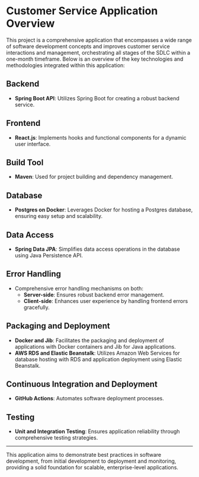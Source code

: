 # Customer Service Application Overview

This project is a comprehensive application that encompasses a wide range of software development concepts and improves customer service interactions and management, orchestrating all stages of the SDLC within a one-month timeframe. Below is an overview of the key technologies and methodologies integrated within this application:

## Backend

- **Spring Boot API**: Utilizes Spring Boot for creating a robust backend service.

## Frontend

- **React.js**: Implements hooks and functional components for a dynamic user interface.

## Build Tool

- **Maven**: Used for project building and dependency management.

## Database

- **Postgres on Docker**: Leverages Docker for hosting a Postgres database, ensuring easy setup and scalability.

## Data Access

- **Spring Data JPA**: Simplifies data access operations in the database using Java Persistence API.

## Error Handling

- Comprehensive error handling mechanisms on both:
  - **Server-side**: Ensures robust backend error management.
  - **Client-side**: Enhances user experience by handling frontend errors gracefully.

## Packaging and Deployment

- **Docker and Jib**: Facilitates the packaging and deployment of applications with Docker containers and Jib for Java applications.
- **AWS RDS and Elastic Beanstalk**: Utilizes Amazon Web Services for database hosting with RDS and application deployment using Elastic Beanstalk.

## Continuous Integration and Deployment

- **GitHub Actions**: Automates software deployment processes.

## Testing

- **Unit and Integration Testing**: Ensures application reliability through comprehensive testing strategies.

---

This application aims to demonstrate best practices in software development, from initial development to deployment and monitoring, providing a solid foundation for scalable, enterprise-level applications.
